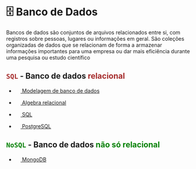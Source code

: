 # 🗄️ Banco de Dados

Bancos de dados são conjuntos de arquivos relacionados entre si, com registros sobre pessoas, lugares ou informações em geral. São coleções organizadas de dados que se relacionam de forma a armazenar informações importantes para uma empresa ou dar mais eficiência durante uma pesquisa ou estudo científico

## <code style="color: brown;">SQL</code> - Banco de dados <span style="color: brown;">relacional</span>
- [<img src="https://cdn-icons-png.flaticon.com/512/5230/5230749.png" width="15px"> Modelagem de banco de dados](./data_modeling/data_modeling.md)

- [<img src="https://cdn-icons-png.flaticon.com/512/2272/2272095.png" width="15px"> Algebra relacional](./relational_algebra.md)

- [<img src="https://cdn-icons-png.flaticon.com/512/657/657695.png" width="15px"> SQL](./SQL/sql.md)

- [<img src="https://wiki.postgresql.org/images/9/9a/PostgreSQL_logo.3colors.540x557.png" width="15px"> PostgreSQL]()

## <code style="color: green;">NoSQL</code> - Banco de dados <span style="color: green;">não só relacional</span>

- [<img src="https://cdn.jsdelivr.net/gh/devicons/devicon/icons/mongodb/mongodb-original.svg" width="15px"> MongoDB]()